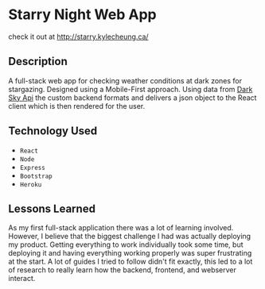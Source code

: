 # Starry Night Web App


check it out at http://starry.kylecheung.ca/

## Description

A full-stack web app for checking weather conditions at dark zones for stargazing. Designed using a Mobile-First approach. Using data from [Dark Sky Api](https://darksky.net/dev) the custom backend formats and delivers a json object to the React client which is then rendered for the user.

## Technology Used

* `React` 
* `Node` 
* `Express` 
* `Bootstrap` 
* `Heroku`

## Lessons Learned

As my first full-stack application there was a lot of learning involved. However, I believe that the biggest challenge I had was actually deploying my product. Getting everything to work individually took some time, but deploying it and having everything working properly was super frustrating at the start. A lot of guides I tried to follow didn't fit exactly, this led to a lot of research to really learn how the backend, frontend, and webserver interact.  
